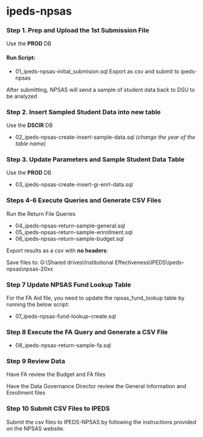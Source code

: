 # ipeds-npsas
### Step 1. Prep and Upload the 1st Submission File

Use the **PROD** DB
#### Run Script: 
* 01_ipeds-npsas-initial_submision.sql
Export as csv and submit to ipeds-npsas  

After submitting, NPSAS will send a sample of student data back to DSU to be analyzed
### Step 2. Insert Sampled Student Data into new table
Use the **DSCIR** DB 
* 02_ipeds-npsas-create-insert-sample-data.sql *(change the year of the table name)*
### Step 3. Update Parameters and Sample Student Data Table
Use the **PROD** DB
* 03_ipeds-npsas-create-insert-gi-enrl-data.sql
### Steps 4-6 Execute Queries and Generate CSV Files
Run the Return File Queries
* 04_ipeds-npsas-return-sample-general.sql
* 05_ipeds-npsas-return-sample-enrollment.sql
* 06_ipeds-npsas-return-sample-budget.sql  

Export results as a csv with **no headers**:  

Save files to: G:\Shared drives\Institutional Effectiveness\IPEDS\ipeds-npsas\npsas-20xx
### Step 7 Update NPSAS Fund Lookup Table
For the FA Aid file, you need to update the npsas_fund_lookup table by running the below script:
* 07_ipeds-npsas-fund-lookup-create.sql
### Step 8 Execute the FA Query and Generate a CSV File
* 08_ipeds-npsas-return-sample-fa.sql

### Step 9 Review Data
Have FA review the Budget and FA files 
  
Have the Data Governance Director review the General Information and Enrollment files  

### Step 10 Submit CSV Files to IPEDS
Submit the csv files to IPEDS-NPSAS by following the instructions provided on the NPSAS website.





